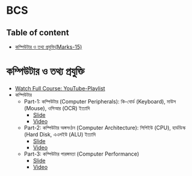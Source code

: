 # BCS
## Table of content
- [কম্পিউটার ও তথ্য প্রযুক্তি(Marks-15)](#কম্পিউটার-ও-তথ্য-প্রযুক্তি)

# কম্পিউটার ও তথ্য প্রযুক্তি 
- [Watch Full Course: YouTube-Playlist](https://www.youtube.com/playlist?list=PLxgggrEKTYF1zyX0BnZeb9GBj1KXQu_eo)
- কম্পিউটার
   - Part-1: কম্পিউটার (Computer Peripherals): কি-বোর্ড (Keyboard), মাউস (Mouse), ওসিআর (OCR) ইত্যাদি
     - [Slide](https://www.canva.com/design/DAGtikSQ40g/QKiF4k0gXvvc1XDqdwPXBA/edit?utm_content=DAGtikSQ40g&utm_campaign=designshare&utm_medium=link2&utm_source=sharebutton)
     - [Video](https://www.youtube.com/watch?v=q5w7mteEgxs&t=18s) 
   - Part-2: কম্পিউটার অঙ্গসংঠন (Computer Architecture): সিপিইউ (CPU), হার্ডডিস্ক (Hard Disk, এএলইউ (ALU) ইত্যাদি
     - [Slide](https://www.canva.com/design/DAGtlnugdfk/JXW6l0A-S6Pva8lJHdS80Q/edit?utm_content=DAGtlnugdfk&utm_campaign=designshare&utm_medium=link2&utm_source=sharebutton)
     - [Video](https://youtu.be/ziukBYBZrcw?si=cYuBbE2NiU47IhHE)
   - Part-3: কম্পিউটার পারঙ্গমতা (Computer Performance)
     - [Slide](https://www.canva.com/design/DAGtnEQyQsA/EfCgQo3SKzkLYz68dJ5SLg/edit?utm_content=DAGtnEQyQsA&utm_campaign=designshare&utm_medium=link2&utm_source=sharebutton)
     - [Video](https://youtu.be/ps87C7X7z_0?si=t4lBx3v3DvmlyDKS)

